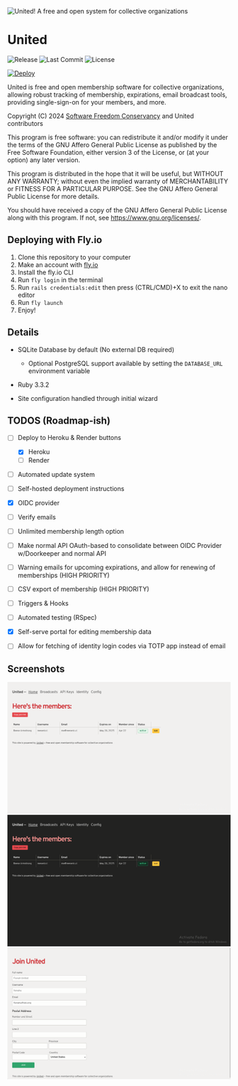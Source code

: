 <img src="https://codeberg.org/reesericci/united/media/branch/main/pictures/United.png" alt="United! A free and open system for collective organizations" width="674">

# United

![Release](https://img.shields.io/gitea/v/release/reesericci/united?gitea_url=https%3A%2F%2Fcodeberg.org&color=brightgreen)
![Last Commit](https://img.shields.io/gitea/last-commit/reesericci/united?gitea_url=https%3A%2F%2Fcodeberg.org)
![License](https://img.shields.io/badge/license-AGPL--3.0--or--later-brightgreen)

[![Deploy](https://www.herokucdn.com/deploy/button.svg)](https://www.heroku.com/deploy?template=https://github.com/reesericci/heroku-united)

United is free and open membership software for collective organizations, allowing robust tracking of membership, expirations, email broadcast tools, providing single-sign-on for your members, and more.

Copyright (C) 2024 [Software Freedom Conservancy](https://sfconservancy.org/assignment/90c1485a-f5ca-4b6c-ba1a-fded83d87cf3/) and United contributors

This program is free software: you can redistribute it and/or modify it under the terms of the GNU Affero General Public License as published by the Free Software Foundation, either version 3 of the License, or (at your option) any later version.

This program is distributed in the hope that it will be useful, but WITHOUT ANY WARRANTY; without even the implied warranty of MERCHANTABILITY or FITNESS FOR A PARTICULAR PURPOSE. See the GNU Affero General Public License for more details.

You should have received a copy of the GNU Affero General Public License along with this program. If not, see https://www.gnu.org/licenses/.

## Deploying with Fly.io

1. Clone this repository to your computer
2. Make an account with [fly.io](https://fly.io)
3. Install the fly.io CLI
4. Run `fly login` in the terminal
5. Run `rails credentials:edit` then press (CTRL/CMD)+X to exit the nano editor
6. Run `fly launch`
7. Enjoy!

## Details

- SQLite Database by default (No external DB required)
  - Optional PostgreSQL support available by setting the `DATABASE_URL` environment variable

- Ruby 3.3.2

- Site configuration handled through initial wizard


## TODOS (Roadmap-ish)

- [ ] Deploy to Heroku & Render buttons
  - [X] Heroku
  - [ ] Render

- [ ] Automated update system

- [ ] Self-hosted deployment instructions

- [X] OIDC provider

- [ ] Verify emails

- [ ] Unlimited membership length option

- [ ] Make normal API OAuth-based to consolidate between OIDC Provider w/Doorkeeper and normal API

- [ ] Warning emails for upcoming expirations, and allow for renewing of memberships (HIGH PRIORITY)

- [ ] CSV export of membership (HIGH PRIORITY)

- [ ] Triggers & Hooks

- [ ] Automated testing (RSpec)

- [X] Self-serve portal for editing membership data 

- [ ] Allow for fetching of identity login codes via TOTP app instead of email

## Screenshots

![Screenshot of the United dashboard in light mode](pictures/admin-members-light.png)
![Screenshot of the United dashboard in dark mode](pictures/admin-members-dark.png)
![Screenshot of the United join page in light mode](pictures/join.png)